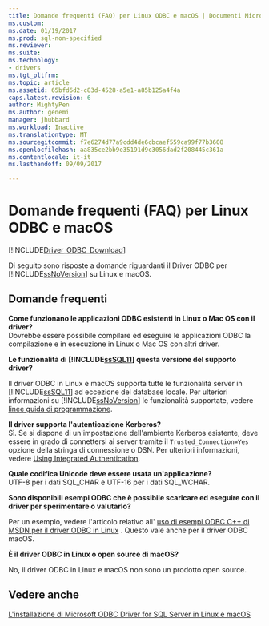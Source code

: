 ```yaml
---
title: Domande frequenti (FAQ) per Linux ODBC e macOS | Documenti Microsoft
ms.custom: 
ms.date: 01/19/2017
ms.prod: sql-non-specified
ms.reviewer: 
ms.suite: 
ms.technology:
- drivers
ms.tgt_pltfrm: 
ms.topic: article
ms.assetid: 65bfd6d2-c83d-4528-a5e1-a85b125a4f4a
caps.latest.revision: 6
author: MightyPen
ms.author: genemi
manager: jhubbard
ms.workload: Inactive
ms.translationtype: MT
ms.sourcegitcommit: f7e6274d77a9cdd4de6cbcaef559ca99f77b3608
ms.openlocfilehash: aa835ce2bb9e35191d9c3056dad2f208445c361a
ms.contentlocale: it-it
ms.lasthandoff: 09/09/2017

---
```

# <a name="frequently-asked-questions-faq-for-odbc-linux-and-macos"></a>Domande frequenti (FAQ) per Linux ODBC e macOS
[!INCLUDE[Driver_ODBC_Download](../../../includes/driver_odbc_download.md)]

Di seguito sono risposte a domande riguardanti il Driver ODBC per [!INCLUDE[ssNoVersion](../../../includes/ssnoversion_md.md)] su Linux e macOS.
  
## <a name="frequently-asked-questions"></a>Domande frequenti

**Come funzionano le applicazioni ODBC esistenti in Linux o Mac OS con il driver?**  
Dovrebbe essere possibile compilare ed eseguire le applicazioni ODBC la compilazione e in esecuzione in Linux o Mac OS con altri driver. 
  
**Le funzionalità di [!INCLUDE[ssSQL11](../../../includes/sssql11_md.md)] questa versione del supporto driver?**

Il driver ODBC in Linux e macOS supporta tutte le funzionalità server in [!INCLUDE[ssSQL11](../../../includes/sssql11_md.md)] ad eccezione del database locale. Per ulteriori informazioni su [!INCLUDE[ssNoVersion](../../../includes/ssnoversion_md.md)] le funzionalità supportate, vedere [linee guida di programmazione](../../../connect/odbc/linux-mac/programming-guidelines.md).  
  
**Il driver supporta l'autenticazione Kerberos?**  
Sì. Se si dispone di un'impostazione dell'ambiente Kerberos esistente, deve essere in grado di connettersi ai server tramite il `Trusted_Connection=Yes` opzione della stringa di connessione o DSN. Per ulteriori informazioni, vedere [Using Integrated Authentication](../../../connect/odbc/linux-mac/using-integrated-authentication.md).  
  
**Quale codifica Unicode deve essere usata un'applicazione?**  
UTF-8 per i dati SQL_CHAR e UTF-16 per i dati SQL_WCHAR.  

**Sono disponibili esempi ODBC che è possibile scaricare ed eseguire con il driver per sperimentare o valutarlo?**

Per un esempio, vedere l'articolo relativo all' [uso di esempi ODBC C++ di MSDN per il driver ODBC in Linux](http://blogs.msdn.com/b/sqlblog/archive/2012/01/26/use-existing-msdn-c-odbc-samples-for-microsoft-linux-odbc-driver.aspx) . Questo vale anche per il driver ODBC macOS. 

**È il driver ODBC in Linux o open source di macOS?**

No, il driver ODBC in Linux e macOS non sono un prodotto open source.  

## <a name="see-also"></a>Vedere anche
[L'installazione di Microsoft ODBC Driver for SQL Server in Linux e macOS](../../../connect/odbc/linux-mac/installing-the-microsoft-odbc-driver-for-sql-server.md)

